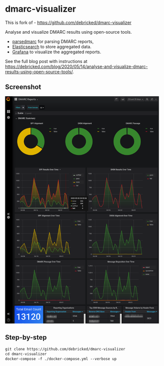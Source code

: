 # dmarc-visualizer

This is fork of - https://github.com/debricked/dmarc-visualizer

Analyse and visualize DMARC results using open-source tools.

* [parsedmarc](https://github.com/domainaware/parsedmarc) for parsing DMARC reports,
* [Elasticsearch](https://www.elastic.co/) to store aggregated data.
* [Grafana](https://grafana.com/) to visualize the aggregated reports.

See the full blog post with instructions at https://debricked.com/blog/2020/05/14/analyse-and-visualize-dmarc-results-using-open-source-tools/.

## Screenshot

![Screenshot of Grafana dashboard](/big_screenshot.png?raw=true)

## Step-by-step

```
git clone https://github.com/debricked/dmarc-visualizer
cd dmarc-visualizer
docker-compose -f ./docker-compose.yml --verbose up
```